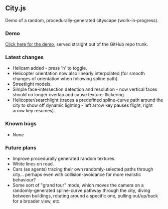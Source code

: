 ## City.js
Demo of a random, procedurally-generated cityscape (work-in-progress).

### Demo

[Click here for the demo](http://htmlpreview.github.com/?https://github.com/shaper-pmp/city.js/blob/master/index.html), served straight out of the GitHub repo trunk.

### Latest changes

* Helicam added - press 'h' to toggle.
* Helicopter orientation now also linearly interpolated (for smooth changes of orientation when following spline path).
* Streetlight models.
* Simple face-intersection detection and resolution - now vertical faces should no longer overlap and cause texture-flickering.
* Helicopter/searchlight (traces a predefined spline-curve path around the city to show off dynamic lighting - left arrow key pauses flight, right arrow key resumes).

### Known bugs

* *None*

### Future plans

* Improve procedurally generated random textures.
* White lines on road.
* Cars (as agents) tracing their own randomly-selected paths through city... perhaps even with collision-avoidance for more realistic behaviour?
* Some sort of "grand tour" mode, which moves the camera on a randomly-generated spline-curve pathway through the city, diving between buildings, rotating around a specific one, pulling out/up/back for a broader view, etc.
